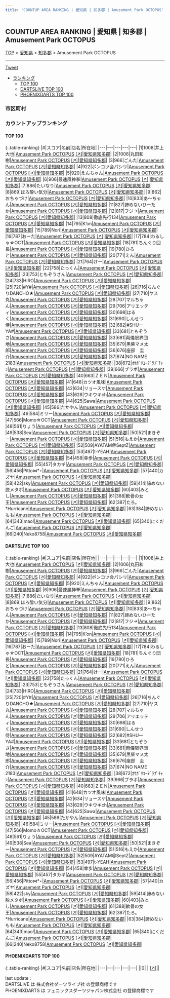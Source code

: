 ```yaml
---
title: 'COUNTUP AREA RANKING | 愛知県 | 知多郡 | Amusement Park OCTOPUS'
---
```

## COUNTUP AREA RANKING | 愛知県 | 知多郡 | Amusement Park OCTOPUS

[TOP](/darts/rank/) > [愛知県](/darts/rank/愛知県/) > [知多郡](/darts/rank/愛知県/知多郡/) > Amusement Park OCTOPUS

___

<a href="https://twitter.com/share?ref_src=twsrc%5Etfw" data-text="COUNTUP AREA RANKING | 愛知県知多郡Amusement Park OCTOPUS" class="twitter-share-button" data-hashtags="DARTSLIVE,PHOENIXDARTS,darts,ダーツ" data-show-count="false">Tweet</a>

* [ランキング](#カウントアップランキング)
    * [TOP 100](#top-100)
    * [DARTSLIVE TOP 100](#dartslive-top-100)
    * [PHOENIXDARTS TOP 100](#phoenixdarts-top-100)

### 市区町村

<ul>

</ul>

### カウントアップランキング

#### TOP 100



{:.table-ranking}
|#|スコア|名前|店名|所在地|
|---|---|---|---|---|
|1|1008|<span class="rank-name-dl">井上 大也</span>|<a href="/darts/rank/shops/0d5b36520a66d6d50d9b047a20a7ba1e.html">Amusement Park OCTOPUS</a> <a href="https://search.dartslive.com/jp/shop/0d5b36520a66d6d50d9b047a20a7ba1e">[↗]</a>|<a href="/darts/rank/愛知県/知多郡">愛知県知多郡</a>|
|2|1006|<span class="rank-name-dl">丸田和樹</span>|<a href="/darts/rank/shops/0d5b36520a66d6d50d9b047a20a7ba1e.html">Amusement Park OCTOPUS</a> <a href="https://search.dartslive.com/jp/shop/0d5b36520a66d6d50d9b047a20a7ba1e">[↗]</a>|<a href="/darts/rank/愛知県/知多郡">愛知県知多郡</a>|
|3|966|<span class="rank-name-dl">ごんた</span>|<a href="/darts/rank/shops/0d5b36520a66d6d50d9b047a20a7ba1e.html">Amusement Park OCTOPUS</a> <a href="https://search.dartslive.com/jp/shop/0d5b36520a66d6d50d9b047a20a7ba1e">[↗]</a>|<a href="/darts/rank/愛知県/知多郡">愛知県知多郡</a>|
|4|922|<span class="rank-name-dl">ポンコツ会パシリ</span>|<a href="/darts/rank/shops/0d5b36520a66d6d50d9b047a20a7ba1e.html">Amusement Park OCTOPUS</a> <a href="https://search.dartslive.com/jp/shop/0d5b36520a66d6d50d9b047a20a7ba1e">[↗]</a>|<a href="/darts/rank/愛知県/知多郡">愛知県知多郡</a>|
|5|920|<span class="rank-name-dl">えんちゃん</span>|<a href="/darts/rank/shops/0d5b36520a66d6d50d9b047a20a7ba1e.html">Amusement Park OCTOPUS</a> <a href="https://search.dartslive.com/jp/shop/0d5b36520a66d6d50d9b047a20a7ba1e">[↗]</a>|<a href="/darts/rank/愛知県/知多郡">愛知県知多郡</a>|
|6|906|<span class="rank-name-dl">最速風神拳</span>|<a href="/darts/rank/shops/0d5b36520a66d6d50d9b047a20a7ba1e.html">Amusement Park OCTOPUS</a> <a href="https://search.dartslive.com/jp/shop/0d5b36520a66d6d50d9b047a20a7ba1e">[↗]</a>|<a href="/darts/rank/愛知県/知多郡">愛知県知多郡</a>|
|7|886|<span class="rank-name-dl">たいなり</span>|<a href="/darts/rank/shops/0d5b36520a66d6d50d9b047a20a7ba1e.html">Amusement Park OCTOPUS</a> <a href="https://search.dartslive.com/jp/shop/0d5b36520a66d6d50d9b047a20a7ba1e">[↗]</a>|<a href="/darts/rank/愛知県/知多郡">愛知県知多郡</a>|
|8|869|<span class="rank-name-dl">ほろ酔い気分</span>|<a href="/darts/rank/shops/0d5b36520a66d6d50d9b047a20a7ba1e.html">Amusement Park OCTOPUS</a> <a href="https://search.dartslive.com/jp/shop/0d5b36520a66d6d50d9b047a20a7ba1e">[↗]</a>|<a href="/darts/rank/愛知県/知多郡">愛知県知多郡</a>|
|9|862|<span class="rank-name-dl">おちゃづけ</span>|<a href="/darts/rank/shops/0d5b36520a66d6d50d9b047a20a7ba1e.html">Amusement Park OCTOPUS</a> <a href="https://search.dartslive.com/jp/shop/0d5b36520a66d6d50d9b047a20a7ba1e">[↗]</a>|<a href="/darts/rank/愛知県/知多郡">愛知県知多郡</a>|
|10|833|<span class="rank-name-dl">あ～ちゃん</span>|<a href="/darts/rank/shops/0d5b36520a66d6d50d9b047a20a7ba1e.html">Amusement Park OCTOPUS</a> <a href="https://search.dartslive.com/jp/shop/0d5b36520a66d6d50d9b047a20a7ba1e">[↗]</a>|<a href="/darts/rank/愛知県/知多郡">愛知県知多郡</a>|
|11|827|<span class="rank-name-dl">諦めないひーたか</span>|<a href="/darts/rank/shops/0d5b36520a66d6d50d9b047a20a7ba1e.html">Amusement Park OCTOPUS</a> <a href="https://search.dartslive.com/jp/shop/0d5b36520a66d6d50d9b047a20a7ba1e">[↗]</a>|<a href="/darts/rank/愛知県/知多郡">愛知県知多郡</a>|
|12|817|<span class="rank-name-dl">フジ→</span>|<a href="/darts/rank/shops/0d5b36520a66d6d50d9b047a20a7ba1e.html">Amusement Park OCTOPUS</a> <a href="https://search.dartslive.com/jp/shop/0d5b36520a66d6d50d9b047a20a7ba1e">[↗]</a>|<a href="/darts/rank/愛知県/知多郡">愛知県知多郡</a>|
|13|808|<span class="rank-name-dl">徹底先行134</span>|<a href="/darts/rank/shops/0d5b36520a66d6d50d9b047a20a7ba1e.html">Amusement Park OCTOPUS</a> <a href="https://search.dartslive.com/jp/shop/0d5b36520a66d6d50d9b047a20a7ba1e">[↗]</a>|<a href="/darts/rank/愛知県/知多郡">愛知県知多郡</a>|
|14|795|<span class="rank-name-dl">K’on</span>|<a href="/darts/rank/shops/0d5b36520a66d6d50d9b047a20a7ba1e.html">Amusement Park OCTOPUS</a> <a href="https://search.dartslive.com/jp/shop/0d5b36520a66d6d50d9b047a20a7ba1e">[↗]</a>|<a href="/darts/rank/愛知県/知多郡">愛知県知多郡</a>|
|15|789|<span class="rank-name-dl">Nori</span>|<a href="/darts/rank/shops/0d5b36520a66d6d50d9b047a20a7ba1e.html">Amusement Park OCTOPUS</a> <a href="https://search.dartslive.com/jp/shop/0d5b36520a66d6d50d9b047a20a7ba1e">[↗]</a>|<a href="/darts/rank/愛知県/知多郡">愛知県知多郡</a>|
|16|787|<span class="rank-name-dl">おーた</span>|<a href="/darts/rank/shops/0d5b36520a66d6d50d9b047a20a7ba1e.html">Amusement Park OCTOPUS</a> <a href="https://search.dartslive.com/jp/shop/0d5b36520a66d6d50d9b047a20a7ba1e">[↗]</a>|<a href="/darts/rank/愛知県/知多郡">愛知県知多郡</a>|
|17|784|<span class="rank-name-dl">わるしゃ☆OCT</span>|<a href="/darts/rank/shops/0d5b36520a66d6d50d9b047a20a7ba1e.html">Amusement Park OCTOPUS</a> <a href="https://search.dartslive.com/jp/shop/0d5b36520a66d6d50d9b047a20a7ba1e">[↗]</a>|<a href="/darts/rank/愛知県/知多郡">愛知県知多郡</a>|
|18|781|<span class="rank-name-dl">ちんぐり団長</span>|<a href="/darts/rank/shops/0d5b36520a66d6d50d9b047a20a7ba1e.html">Amusement Park OCTOPUS</a> <a href="https://search.dartslive.com/jp/shop/0d5b36520a66d6d50d9b047a20a7ba1e">[↗]</a>|<a href="/darts/rank/愛知県/知多郡">愛知県知多郡</a>|
|19|780|<span class="rank-name-dl">ひろと</span>|<a href="/darts/rank/shops/0d5b36520a66d6d50d9b047a20a7ba1e.html">Amusement Park OCTOPUS</a> <a href="https://search.dartslive.com/jp/shop/0d5b36520a66d6d50d9b047a20a7ba1e">[↗]</a>|<a href="/darts/rank/愛知県/知多郡">愛知県知多郡</a>|
|20|771|<span class="rank-name-dl">えん</span>|<a href="/darts/rank/shops/0d5b36520a66d6d50d9b047a20a7ba1e.html">Amusement Park OCTOPUS</a> <a href="https://search.dartslive.com/jp/shop/0d5b36520a66d6d50d9b047a20a7ba1e">[↗]</a>|<a href="/darts/rank/愛知県/知多郡">愛知県知多郡</a>|
|21|764|<span class="rank-name-dl">けー</span>|<a href="/darts/rank/shops/0d5b36520a66d6d50d9b047a20a7ba1e.html">Amusement Park OCTOPUS</a> <a href="https://search.dartslive.com/jp/shop/0d5b36520a66d6d50d9b047a20a7ba1e">[↗]</a>|<a href="/darts/rank/愛知県/知多郡">愛知県知多郡</a>|
|22|758|<span class="rank-name-dl">たっくん</span>|<a href="/darts/rank/shops/0d5b36520a66d6d50d9b047a20a7ba1e.html">Amusement Park OCTOPUS</a> <a href="https://search.dartslive.com/jp/shop/0d5b36520a66d6d50d9b047a20a7ba1e">[↗]</a>|<a href="/darts/rank/愛知県/知多郡">愛知県知多郡</a>|
|23|753|<span class="rank-name-dl">ともぞうさん</span>|<a href="/darts/rank/shops/0d5b36520a66d6d50d9b047a20a7ba1e.html">Amusement Park OCTOPUS</a> <a href="https://search.dartslive.com/jp/shop/0d5b36520a66d6d50d9b047a20a7ba1e">[↗]</a>|<a href="/darts/rank/愛知県/知多郡">愛知県知多郡</a>|
|24|733|<span class="rank-name-dl">HIRO</span>|<a href="/darts/rank/shops/0d5b36520a66d6d50d9b047a20a7ba1e.html">Amusement Park OCTOPUS</a> <a href="https://search.dartslive.com/jp/shop/0d5b36520a66d6d50d9b047a20a7ba1e">[↗]</a>|<a href="/darts/rank/愛知県/知多郡">愛知県知多郡</a>|
|25|720|<span class="rank-name-dl">#Y#</span>|<a href="/darts/rank/shops/0d5b36520a66d6d50d9b047a20a7ba1e.html">Amusement Park OCTOPUS</a> <a href="https://search.dartslive.com/jp/shop/0d5b36520a66d6d50d9b047a20a7ba1e">[↗]</a>|<a href="/darts/rank/愛知県/知多郡">愛知県知多郡</a>|
|26|716|<span class="rank-name-dl">ちんぐりDANCHO★</span>|<a href="/darts/rank/shops/0d5b36520a66d6d50d9b047a20a7ba1e.html">Amusement Park OCTOPUS</a> <a href="https://search.dartslive.com/jp/shop/0d5b36520a66d6d50d9b047a20a7ba1e">[↗]</a>|<a href="/darts/rank/愛知県/知多郡">愛知県知多郡</a>|
|27|710|<span class="rank-name-dl">ヤス丸</span>|<a href="/darts/rank/shops/0d5b36520a66d6d50d9b047a20a7ba1e.html">Amusement Park OCTOPUS</a> <a href="https://search.dartslive.com/jp/shop/0d5b36520a66d6d50d9b047a20a7ba1e">[↗]</a>|<a href="/darts/rank/愛知県/知多郡">愛知県知多郡</a>|
|28|707|<span class="rank-name-dl">マルちゃん</span>|<a href="/darts/rank/shops/0d5b36520a66d6d50d9b047a20a7ba1e.html">Amusement Park OCTOPUS</a> <a href="https://search.dartslive.com/jp/shop/0d5b36520a66d6d50d9b047a20a7ba1e">[↗]</a>|<a href="/darts/rank/愛知県/知多郡">愛知県知多郡</a>|
|29|706|<span class="rank-name-dl">アリエッティ</span>|<a href="/darts/rank/shops/0d5b36520a66d6d50d9b047a20a7ba1e.html">Amusement Park OCTOPUS</a> <a href="https://search.dartslive.com/jp/shop/0d5b36520a66d6d50d9b047a20a7ba1e">[↗]</a>|<a href="/darts/rank/愛知県/知多郡">愛知県知多郡</a>|
|30|698|<span class="rank-name-dl">はるく</span>|<a href="/darts/rank/shops/0d5b36520a66d6d50d9b047a20a7ba1e.html">Amusement Park OCTOPUS</a> <a href="https://search.dartslive.com/jp/shop/0d5b36520a66d6d50d9b047a20a7ba1e">[↗]</a>|<a href="/darts/rank/愛知県/知多郡">愛知県知多郡</a>|
|31|690|<span class="rank-name-dl">しんせつ侍</span>|<a href="/darts/rank/shops/0d5b36520a66d6d50d9b047a20a7ba1e.html">Amusement Park OCTOPUS</a> <a href="https://search.dartslive.com/jp/shop/0d5b36520a66d6d50d9b047a20a7ba1e">[↗]</a>|<a href="/darts/rank/愛知県/知多郡">愛知県知多郡</a>|
|32|682|<span class="rank-name-dl">#SHUーYA#</span>|<a href="/darts/rank/shops/0d5b36520a66d6d50d9b047a20a7ba1e.html">Amusement Park OCTOPUS</a> <a href="https://search.dartslive.com/jp/shop/0d5b36520a66d6d50d9b047a20a7ba1e">[↗]</a>|<a href="/darts/rank/愛知県/知多郡">愛知県知多郡</a>|
|33|681|<span class="rank-name-dl">ともぞうさ</span>|<a href="/darts/rank/shops/0d5b36520a66d6d50d9b047a20a7ba1e.html">Amusement Park OCTOPUS</a> <a href="https://search.dartslive.com/jp/shop/0d5b36520a66d6d50d9b047a20a7ba1e">[↗]</a>|<a href="/darts/rank/愛知県/知多郡">愛知県知多郡</a>|
|33|681|<span class="rank-name-dl">両儀限界団地</span>|<a href="/darts/rank/shops/0d5b36520a66d6d50d9b047a20a7ba1e.html">Amusement Park OCTOPUS</a> <a href="https://search.dartslive.com/jp/shop/0d5b36520a66d6d50d9b047a20a7ba1e">[↗]</a>|<a href="/darts/rank/愛知県/知多郡">愛知県知多郡</a>|
|35|679|<span class="rank-name-dl">黒柴マメ太郎</span>|<a href="/darts/rank/shops/0d5b36520a66d6d50d9b047a20a7ba1e.html">Amusement Park OCTOPUS</a> <a href="https://search.dartslive.com/jp/shop/0d5b36520a66d6d50d9b047a20a7ba1e">[↗]</a>|<a href="/darts/rank/愛知県/知多郡">愛知県知多郡</a>|
|36|676|<span class="rank-name-dl">座部　圭介</span>|<a href="/darts/rank/shops/0d5b36520a66d6d50d9b047a20a7ba1e.html">Amusement Park OCTOPUS</a> <a href="https://search.dartslive.com/jp/shop/0d5b36520a66d6d50d9b047a20a7ba1e">[↗]</a>|<a href="/darts/rank/愛知県/知多郡">愛知県知多郡</a>|
|37|674|<span class="rank-name-dl">NO NAME 2183</span>|<a href="/darts/rank/shops/0d5b36520a66d6d50d9b047a20a7ba1e.html">Amusement Park OCTOPUS</a> <a href="https://search.dartslive.com/jp/shop/0d5b36520a66d6d50d9b047a20a7ba1e">[↗]</a>|<a href="/darts/rank/愛知県/知多郡">愛知県知多郡</a>|
|38|672|<span class="rank-name-dl">ｵｻｶﾞﾘｺｰﾃﾞﾗﾌﾟﾁｬﾝ</span>|<a href="/darts/rank/shops/0d5b36520a66d6d50d9b047a20a7ba1e.html">Amusement Park OCTOPUS</a> <a href="https://search.dartslive.com/jp/shop/0d5b36520a66d6d50d9b047a20a7ba1e">[↗]</a>|<a href="/darts/rank/愛知県/知多郡">愛知県知多郡</a>|
|39|666|<span class="rank-name-dl">ブラボ</span>|<a href="/darts/rank/shops/0d5b36520a66d6d50d9b047a20a7ba1e.html">Amusement Park OCTOPUS</a> <a href="https://search.dartslive.com/jp/shop/0d5b36520a66d6d50d9b047a20a7ba1e">[↗]</a>|<a href="/darts/rank/愛知県/知多郡">愛知県知多郡</a>|
|40|663|<span class="rank-name-dl">ＺＥＮ</span>|<a href="/darts/rank/shops/0d5b36520a66d6d50d9b047a20a7ba1e.html">Amusement Park OCTOPUS</a> <a href="https://search.dartslive.com/jp/shop/0d5b36520a66d6d50d9b047a20a7ba1e">[↗]</a>|<a href="/darts/rank/愛知県/知多郡">愛知県知多郡</a>|
|41|648|<span class="rank-name-dl">カツオ風味</span>|<a href="/darts/rank/shops/0d5b36520a66d6d50d9b047a20a7ba1e.html">Amusement Park OCTOPUS</a> <a href="https://search.dartslive.com/jp/shop/0d5b36520a66d6d50d9b047a20a7ba1e">[↗]</a>|<a href="/darts/rank/愛知県/知多郡">愛知県知多郡</a>|
|42|634|<span class="rank-name-dl">リョースケ</span>|<a href="/darts/rank/shops/0d5b36520a66d6d50d9b047a20a7ba1e.html">Amusement Park OCTOPUS</a> <a href="https://search.dartslive.com/jp/shop/0d5b36520a66d6d50d9b047a20a7ba1e">[↗]</a>|<a href="/darts/rank/愛知県/知多郡">愛知県知多郡</a>|
|43|628|<span class="rank-name-dl">ウキウキch</span>|<a href="/darts/rank/shops/0d5b36520a66d6d50d9b047a20a7ba1e.html">Amusement Park OCTOPUS</a> <a href="https://search.dartslive.com/jp/shop/0d5b36520a66d6d50d9b047a20a7ba1e">[↗]</a>|<a href="/darts/rank/愛知県/知多郡">愛知県知多郡</a>|
|44|625|<span class="rank-name-dl">Sawa</span>|<a href="/darts/rank/shops/0d5b36520a66d6d50d9b047a20a7ba1e.html">Amusement Park OCTOPUS</a> <a href="https://search.dartslive.com/jp/shop/0d5b36520a66d6d50d9b047a20a7ba1e">[↗]</a>|<a href="/darts/rank/愛知県/知多郡">愛知県知多郡</a>|
|45|586|<span class="rank-name-dl">たかやん</span>|<a href="/darts/rank/shops/0d5b36520a66d6d50d9b047a20a7ba1e.html">Amusement Park OCTOPUS</a> <a href="https://search.dartslive.com/jp/shop/0d5b36520a66d6d50d9b047a20a7ba1e">[↗]</a>|<a href="/darts/rank/愛知県/知多郡">愛知県知多郡</a>|
|46|584|<span class="rank-name-dl">ミリー</span>|<a href="/darts/rank/shops/0d5b36520a66d6d50d9b047a20a7ba1e.html">Amusement Park OCTOPUS</a> <a href="https://search.dartslive.com/jp/shop/0d5b36520a66d6d50d9b047a20a7ba1e">[↗]</a>|<a href="/darts/rank/愛知県/知多郡">愛知県知多郡</a>|
|47|566|<span class="rank-name-dl">Momo☆OCT</span>|<a href="/darts/rank/shops/0d5b36520a66d6d50d9b047a20a7ba1e.html">Amusement Park OCTOPUS</a> <a href="https://search.dartslive.com/jp/shop/0d5b36520a66d6d50d9b047a20a7ba1e">[↗]</a>|<a href="/darts/rank/愛知県/知多郡">愛知県知多郡</a>|
|48|561|<span class="rank-name-dl">りょう</span>|<a href="/darts/rank/shops/0d5b36520a66d6d50d9b047a20a7ba1e.html">Amusement Park OCTOPUS</a> <a href="https://search.dartslive.com/jp/shop/0d5b36520a66d6d50d9b047a20a7ba1e">[↗]</a>|<a href="/darts/rank/愛知県/知多郡">愛知県知多郡</a>|
|49|538|<span class="rank-name-dl">Sea</span>|<a href="/darts/rank/shops/0d5b36520a66d6d50d9b047a20a7ba1e.html">Amusement Park OCTOPUS</a> <a href="https://search.dartslive.com/jp/shop/0d5b36520a66d6d50d9b047a20a7ba1e">[↗]</a>|<a href="/darts/rank/愛知県/知多郡">愛知県知多郡</a>|
|50|521|<span class="rank-name-dl">まきぞー</span>|<a href="/darts/rank/shops/0d5b36520a66d6d50d9b047a20a7ba1e.html">Amusement Park OCTOPUS</a> <a href="https://search.dartslive.com/jp/shop/0d5b36520a66d6d50d9b047a20a7ba1e">[↗]</a>|<a href="/darts/rank/愛知県/知多郡">愛知県知多郡</a>|
|51|516|<span class="rank-name-dl">もえか</span>|<a href="/darts/rank/shops/0d5b36520a66d6d50d9b047a20a7ba1e.html">Amusement Park OCTOPUS</a> <a href="https://search.dartslive.com/jp/shop/0d5b36520a66d6d50d9b047a20a7ba1e">[↗]</a>|<a href="/darts/rank/愛知県/知多郡">愛知県知多郡</a>|
|52|509|<span class="rank-name-dl">AYATAM@SeptZ</span>|<a href="/darts/rank/shops/0d5b36520a66d6d50d9b047a20a7ba1e.html">Amusement Park OCTOPUS</a> <a href="https://search.dartslive.com/jp/shop/0d5b36520a66d6d50d9b047a20a7ba1e">[↗]</a>|<a href="/darts/rank/愛知県/知多郡">愛知県知多郡</a>|
|53|497|<span class="rank-name-dl">t-YEAH</span>|<a href="/darts/rank/shops/0d5b36520a66d6d50d9b047a20a7ba1e.html">Amusement Park OCTOPUS</a> <a href="https://search.dartslive.com/jp/shop/0d5b36520a66d6d50d9b047a20a7ba1e">[↗]</a>|<a href="/darts/rank/愛知県/知多郡">愛知県知多郡</a>|
|54|458|<span class="rank-name-dl">幸歩</span>|<a href="/darts/rank/shops/0d5b36520a66d6d50d9b047a20a7ba1e.html">Amusement Park OCTOPUS</a> <a href="https://search.dartslive.com/jp/shop/0d5b36520a66d6d50d9b047a20a7ba1e">[↗]</a>|<a href="/darts/rank/愛知県/知多郡">愛知県知多郡</a>|
|55|457|<span class="rank-name-dl">タカギ</span>|<a href="/darts/rank/shops/0d5b36520a66d6d50d9b047a20a7ba1e.html">Amusement Park OCTOPUS</a> <a href="https://search.dartslive.com/jp/shop/0d5b36520a66d6d50d9b047a20a7ba1e">[↗]</a>|<a href="/darts/rank/愛知県/知多郡">愛知県知多郡</a>|
|56|456|<span class="rank-name-dl">Pitto⋈*⋆</span>|<a href="/darts/rank/shops/0d5b36520a66d6d50d9b047a20a7ba1e.html">Amusement Park OCTOPUS</a> <a href="https://search.dartslive.com/jp/shop/0d5b36520a66d6d50d9b047a20a7ba1e">[↗]</a>|<a href="/darts/rank/愛知県/知多郡">愛知県知多郡</a>|
|57|440|<span class="rank-name-dl">カズヤ</span>|<a href="/darts/rank/shops/0d5b36520a66d6d50d9b047a20a7ba1e.html">Amusement Park OCTOPUS</a> <a href="https://search.dartslive.com/jp/shop/0d5b36520a66d6d50d9b047a20a7ba1e">[↗]</a>|<a href="/darts/rank/愛知県/知多郡">愛知県知多郡</a>|
|58|422|<span class="rank-name-dl">sky</span>|<a href="/darts/rank/shops/0d5b36520a66d6d50d9b047a20a7ba1e.html">Amusement Park OCTOPUS</a> <a href="https://search.dartslive.com/jp/shop/0d5b36520a66d6d50d9b047a20a7ba1e">[↗]</a>|<a href="/darts/rank/愛知県/知多郡">愛知県知多郡</a>|
|59|414|<span class="rank-name-dl">諦めない脱メタボ</span>|<a href="/darts/rank/shops/0d5b36520a66d6d50d9b047a20a7ba1e.html">Amusement Park OCTOPUS</a> <a href="https://search.dartslive.com/jp/shop/0d5b36520a66d6d50d9b047a20a7ba1e">[↗]</a>|<a href="/darts/rank/愛知県/知多郡">愛知県知多郡</a>|
|60|403|<span class="rank-name-dl">みとし</span>|<a href="/darts/rank/shops/0d5b36520a66d6d50d9b047a20a7ba1e.html">Amusement Park OCTOPUS</a> <a href="https://search.dartslive.com/jp/shop/0d5b36520a66d6d50d9b047a20a7ba1e">[↗]</a>|<a href="/darts/rank/愛知県/知多郡">愛知県知多郡</a>|
|61|388|<span class="rank-name-dl">軟骨の女王</span>|<a href="/darts/rank/shops/0d5b36520a66d6d50d9b047a20a7ba1e.html">Amusement Park OCTOPUS</a> <a href="https://search.dartslive.com/jp/shop/0d5b36520a66d6d50d9b047a20a7ba1e">[↗]</a>|<a href="/darts/rank/愛知県/知多郡">愛知県知多郡</a>|
|62|387|<span class="rank-name-dl">たろ｡*Hurricane</span>|<a href="/darts/rank/shops/0d5b36520a66d6d50d9b047a20a7ba1e.html">Amusement Park OCTOPUS</a> <a href="https://search.dartslive.com/jp/shop/0d5b36520a66d6d50d9b047a20a7ba1e">[↗]</a>|<a href="/darts/rank/愛知県/知多郡">愛知県知多郡</a>|
|63|384|<span class="rank-name-dl">諦めないもも</span>|<a href="/darts/rank/shops/0d5b36520a66d6d50d9b047a20a7ba1e.html">Amusement Park OCTOPUS</a> <a href="https://search.dartslive.com/jp/shop/0d5b36520a66d6d50d9b047a20a7ba1e">[↗]</a>|<a href="/darts/rank/愛知県/知多郡">愛知県知多郡</a>|
|64|343|<span class="rank-name-dl">mao!</span>|<a href="/darts/rank/shops/0d5b36520a66d6d50d9b047a20a7ba1e.html">Amusement Park OCTOPUS</a> <a href="https://search.dartslive.com/jp/shop/0d5b36520a66d6d50d9b047a20a7ba1e">[↗]</a>|<a href="/darts/rank/愛知県/知多郡">愛知県知多郡</a>|
|65|340|<span class="rank-name-dl">にくだんご</span>|<a href="/darts/rank/shops/0d5b36520a66d6d50d9b047a20a7ba1e.html">Amusement Park OCTOPUS</a> <a href="https://search.dartslive.com/jp/shop/0d5b36520a66d6d50d9b047a20a7ba1e">[↗]</a>|<a href="/darts/rank/愛知県/知多郡">愛知県知多郡</a>|
|66|240|<span class="rank-name-dl">Neko8758</span>|<a href="/darts/rank/shops/0d5b36520a66d6d50d9b047a20a7ba1e.html">Amusement Park OCTOPUS</a> <a href="https://search.dartslive.com/jp/shop/0d5b36520a66d6d50d9b047a20a7ba1e">[↗]</a>|<a href="/darts/rank/愛知県/知多郡">愛知県知多郡</a>|


#### DARTSLIVE TOP 100



{:.table-ranking}
|#|スコア|名前|店名|所在地|
|---|---|---|---|---|
|1|1008|<span class="rank-name-dl">井上 大也</span>|<a href="/darts/rank/shops/0d5b36520a66d6d50d9b047a20a7ba1e.html">Amusement Park OCTOPUS</a> <a href="https://search.dartslive.com/jp/shop/0d5b36520a66d6d50d9b047a20a7ba1e">[↗]</a>|<a href="/darts/rank/愛知県/知多郡">愛知県知多郡</a>|
|2|1006|<span class="rank-name-dl">丸田和樹</span>|<a href="/darts/rank/shops/0d5b36520a66d6d50d9b047a20a7ba1e.html">Amusement Park OCTOPUS</a> <a href="https://search.dartslive.com/jp/shop/0d5b36520a66d6d50d9b047a20a7ba1e">[↗]</a>|<a href="/darts/rank/愛知県/知多郡">愛知県知多郡</a>|
|3|966|<span class="rank-name-dl">ごんた</span>|<a href="/darts/rank/shops/0d5b36520a66d6d50d9b047a20a7ba1e.html">Amusement Park OCTOPUS</a> <a href="https://search.dartslive.com/jp/shop/0d5b36520a66d6d50d9b047a20a7ba1e">[↗]</a>|<a href="/darts/rank/愛知県/知多郡">愛知県知多郡</a>|
|4|922|<span class="rank-name-dl">ポンコツ会パシリ</span>|<a href="/darts/rank/shops/0d5b36520a66d6d50d9b047a20a7ba1e.html">Amusement Park OCTOPUS</a> <a href="https://search.dartslive.com/jp/shop/0d5b36520a66d6d50d9b047a20a7ba1e">[↗]</a>|<a href="/darts/rank/愛知県/知多郡">愛知県知多郡</a>|
|5|920|<span class="rank-name-dl">えんちゃん</span>|<a href="/darts/rank/shops/0d5b36520a66d6d50d9b047a20a7ba1e.html">Amusement Park OCTOPUS</a> <a href="https://search.dartslive.com/jp/shop/0d5b36520a66d6d50d9b047a20a7ba1e">[↗]</a>|<a href="/darts/rank/愛知県/知多郡">愛知県知多郡</a>|
|6|906|<span class="rank-name-dl">最速風神拳</span>|<a href="/darts/rank/shops/0d5b36520a66d6d50d9b047a20a7ba1e.html">Amusement Park OCTOPUS</a> <a href="https://search.dartslive.com/jp/shop/0d5b36520a66d6d50d9b047a20a7ba1e">[↗]</a>|<a href="/darts/rank/愛知県/知多郡">愛知県知多郡</a>|
|7|886|<span class="rank-name-dl">たいなり</span>|<a href="/darts/rank/shops/0d5b36520a66d6d50d9b047a20a7ba1e.html">Amusement Park OCTOPUS</a> <a href="https://search.dartslive.com/jp/shop/0d5b36520a66d6d50d9b047a20a7ba1e">[↗]</a>|<a href="/darts/rank/愛知県/知多郡">愛知県知多郡</a>|
|8|869|<span class="rank-name-dl">ほろ酔い気分</span>|<a href="/darts/rank/shops/0d5b36520a66d6d50d9b047a20a7ba1e.html">Amusement Park OCTOPUS</a> <a href="https://search.dartslive.com/jp/shop/0d5b36520a66d6d50d9b047a20a7ba1e">[↗]</a>|<a href="/darts/rank/愛知県/知多郡">愛知県知多郡</a>|
|9|862|<span class="rank-name-dl">おちゃづけ</span>|<a href="/darts/rank/shops/0d5b36520a66d6d50d9b047a20a7ba1e.html">Amusement Park OCTOPUS</a> <a href="https://search.dartslive.com/jp/shop/0d5b36520a66d6d50d9b047a20a7ba1e">[↗]</a>|<a href="/darts/rank/愛知県/知多郡">愛知県知多郡</a>|
|10|833|<span class="rank-name-dl">あ～ちゃん</span>|<a href="/darts/rank/shops/0d5b36520a66d6d50d9b047a20a7ba1e.html">Amusement Park OCTOPUS</a> <a href="https://search.dartslive.com/jp/shop/0d5b36520a66d6d50d9b047a20a7ba1e">[↗]</a>|<a href="/darts/rank/愛知県/知多郡">愛知県知多郡</a>|
|11|827|<span class="rank-name-dl">諦めないひーたか</span>|<a href="/darts/rank/shops/0d5b36520a66d6d50d9b047a20a7ba1e.html">Amusement Park OCTOPUS</a> <a href="https://search.dartslive.com/jp/shop/0d5b36520a66d6d50d9b047a20a7ba1e">[↗]</a>|<a href="/darts/rank/愛知県/知多郡">愛知県知多郡</a>|
|12|817|<span class="rank-name-dl">フジ→</span>|<a href="/darts/rank/shops/0d5b36520a66d6d50d9b047a20a7ba1e.html">Amusement Park OCTOPUS</a> <a href="https://search.dartslive.com/jp/shop/0d5b36520a66d6d50d9b047a20a7ba1e">[↗]</a>|<a href="/darts/rank/愛知県/知多郡">愛知県知多郡</a>|
|13|808|<span class="rank-name-dl">徹底先行134</span>|<a href="/darts/rank/shops/0d5b36520a66d6d50d9b047a20a7ba1e.html">Amusement Park OCTOPUS</a> <a href="https://search.dartslive.com/jp/shop/0d5b36520a66d6d50d9b047a20a7ba1e">[↗]</a>|<a href="/darts/rank/愛知県/知多郡">愛知県知多郡</a>|
|14|795|<span class="rank-name-dl">K’on</span>|<a href="/darts/rank/shops/0d5b36520a66d6d50d9b047a20a7ba1e.html">Amusement Park OCTOPUS</a> <a href="https://search.dartslive.com/jp/shop/0d5b36520a66d6d50d9b047a20a7ba1e">[↗]</a>|<a href="/darts/rank/愛知県/知多郡">愛知県知多郡</a>|
|15|789|<span class="rank-name-dl">Nori</span>|<a href="/darts/rank/shops/0d5b36520a66d6d50d9b047a20a7ba1e.html">Amusement Park OCTOPUS</a> <a href="https://search.dartslive.com/jp/shop/0d5b36520a66d6d50d9b047a20a7ba1e">[↗]</a>|<a href="/darts/rank/愛知県/知多郡">愛知県知多郡</a>|
|16|787|<span class="rank-name-dl">おーた</span>|<a href="/darts/rank/shops/0d5b36520a66d6d50d9b047a20a7ba1e.html">Amusement Park OCTOPUS</a> <a href="https://search.dartslive.com/jp/shop/0d5b36520a66d6d50d9b047a20a7ba1e">[↗]</a>|<a href="/darts/rank/愛知県/知多郡">愛知県知多郡</a>|
|17|784|<span class="rank-name-dl">わるしゃ☆OCT</span>|<a href="/darts/rank/shops/0d5b36520a66d6d50d9b047a20a7ba1e.html">Amusement Park OCTOPUS</a> <a href="https://search.dartslive.com/jp/shop/0d5b36520a66d6d50d9b047a20a7ba1e">[↗]</a>|<a href="/darts/rank/愛知県/知多郡">愛知県知多郡</a>|
|18|781|<span class="rank-name-dl">ちんぐり団長</span>|<a href="/darts/rank/shops/0d5b36520a66d6d50d9b047a20a7ba1e.html">Amusement Park OCTOPUS</a> <a href="https://search.dartslive.com/jp/shop/0d5b36520a66d6d50d9b047a20a7ba1e">[↗]</a>|<a href="/darts/rank/愛知県/知多郡">愛知県知多郡</a>|
|19|780|<span class="rank-name-dl">ひろと</span>|<a href="/darts/rank/shops/0d5b36520a66d6d50d9b047a20a7ba1e.html">Amusement Park OCTOPUS</a> <a href="https://search.dartslive.com/jp/shop/0d5b36520a66d6d50d9b047a20a7ba1e">[↗]</a>|<a href="/darts/rank/愛知県/知多郡">愛知県知多郡</a>|
|20|771|<span class="rank-name-dl">えん</span>|<a href="/darts/rank/shops/0d5b36520a66d6d50d9b047a20a7ba1e.html">Amusement Park OCTOPUS</a> <a href="https://search.dartslive.com/jp/shop/0d5b36520a66d6d50d9b047a20a7ba1e">[↗]</a>|<a href="/darts/rank/愛知県/知多郡">愛知県知多郡</a>|
|21|764|<span class="rank-name-dl">けー</span>|<a href="/darts/rank/shops/0d5b36520a66d6d50d9b047a20a7ba1e.html">Amusement Park OCTOPUS</a> <a href="https://search.dartslive.com/jp/shop/0d5b36520a66d6d50d9b047a20a7ba1e">[↗]</a>|<a href="/darts/rank/愛知県/知多郡">愛知県知多郡</a>|
|22|758|<span class="rank-name-dl">たっくん</span>|<a href="/darts/rank/shops/0d5b36520a66d6d50d9b047a20a7ba1e.html">Amusement Park OCTOPUS</a> <a href="https://search.dartslive.com/jp/shop/0d5b36520a66d6d50d9b047a20a7ba1e">[↗]</a>|<a href="/darts/rank/愛知県/知多郡">愛知県知多郡</a>|
|23|753|<span class="rank-name-dl">ともぞうさん</span>|<a href="/darts/rank/shops/0d5b36520a66d6d50d9b047a20a7ba1e.html">Amusement Park OCTOPUS</a> <a href="https://search.dartslive.com/jp/shop/0d5b36520a66d6d50d9b047a20a7ba1e">[↗]</a>|<a href="/darts/rank/愛知県/知多郡">愛知県知多郡</a>|
|24|733|<span class="rank-name-dl">HIRO</span>|<a href="/darts/rank/shops/0d5b36520a66d6d50d9b047a20a7ba1e.html">Amusement Park OCTOPUS</a> <a href="https://search.dartslive.com/jp/shop/0d5b36520a66d6d50d9b047a20a7ba1e">[↗]</a>|<a href="/darts/rank/愛知県/知多郡">愛知県知多郡</a>|
|25|720|<span class="rank-name-dl">#Y#</span>|<a href="/darts/rank/shops/0d5b36520a66d6d50d9b047a20a7ba1e.html">Amusement Park OCTOPUS</a> <a href="https://search.dartslive.com/jp/shop/0d5b36520a66d6d50d9b047a20a7ba1e">[↗]</a>|<a href="/darts/rank/愛知県/知多郡">愛知県知多郡</a>|
|26|716|<span class="rank-name-dl">ちんぐりDANCHO★</span>|<a href="/darts/rank/shops/0d5b36520a66d6d50d9b047a20a7ba1e.html">Amusement Park OCTOPUS</a> <a href="https://search.dartslive.com/jp/shop/0d5b36520a66d6d50d9b047a20a7ba1e">[↗]</a>|<a href="/darts/rank/愛知県/知多郡">愛知県知多郡</a>|
|27|710|<span class="rank-name-dl">ヤス丸</span>|<a href="/darts/rank/shops/0d5b36520a66d6d50d9b047a20a7ba1e.html">Amusement Park OCTOPUS</a> <a href="https://search.dartslive.com/jp/shop/0d5b36520a66d6d50d9b047a20a7ba1e">[↗]</a>|<a href="/darts/rank/愛知県/知多郡">愛知県知多郡</a>|
|28|707|<span class="rank-name-dl">マルちゃん</span>|<a href="/darts/rank/shops/0d5b36520a66d6d50d9b047a20a7ba1e.html">Amusement Park OCTOPUS</a> <a href="https://search.dartslive.com/jp/shop/0d5b36520a66d6d50d9b047a20a7ba1e">[↗]</a>|<a href="/darts/rank/愛知県/知多郡">愛知県知多郡</a>|
|29|706|<span class="rank-name-dl">アリエッティ</span>|<a href="/darts/rank/shops/0d5b36520a66d6d50d9b047a20a7ba1e.html">Amusement Park OCTOPUS</a> <a href="https://search.dartslive.com/jp/shop/0d5b36520a66d6d50d9b047a20a7ba1e">[↗]</a>|<a href="/darts/rank/愛知県/知多郡">愛知県知多郡</a>|
|30|698|<span class="rank-name-dl">はるく</span>|<a href="/darts/rank/shops/0d5b36520a66d6d50d9b047a20a7ba1e.html">Amusement Park OCTOPUS</a> <a href="https://search.dartslive.com/jp/shop/0d5b36520a66d6d50d9b047a20a7ba1e">[↗]</a>|<a href="/darts/rank/愛知県/知多郡">愛知県知多郡</a>|
|31|690|<span class="rank-name-dl">しんせつ侍</span>|<a href="/darts/rank/shops/0d5b36520a66d6d50d9b047a20a7ba1e.html">Amusement Park OCTOPUS</a> <a href="https://search.dartslive.com/jp/shop/0d5b36520a66d6d50d9b047a20a7ba1e">[↗]</a>|<a href="/darts/rank/愛知県/知多郡">愛知県知多郡</a>|
|32|682|<span class="rank-name-dl">#SHUーYA#</span>|<a href="/darts/rank/shops/0d5b36520a66d6d50d9b047a20a7ba1e.html">Amusement Park OCTOPUS</a> <a href="https://search.dartslive.com/jp/shop/0d5b36520a66d6d50d9b047a20a7ba1e">[↗]</a>|<a href="/darts/rank/愛知県/知多郡">愛知県知多郡</a>|
|33|681|<span class="rank-name-dl">ともぞうさ</span>|<a href="/darts/rank/shops/0d5b36520a66d6d50d9b047a20a7ba1e.html">Amusement Park OCTOPUS</a> <a href="https://search.dartslive.com/jp/shop/0d5b36520a66d6d50d9b047a20a7ba1e">[↗]</a>|<a href="/darts/rank/愛知県/知多郡">愛知県知多郡</a>|
|33|681|<span class="rank-name-dl">両儀限界団地</span>|<a href="/darts/rank/shops/0d5b36520a66d6d50d9b047a20a7ba1e.html">Amusement Park OCTOPUS</a> <a href="https://search.dartslive.com/jp/shop/0d5b36520a66d6d50d9b047a20a7ba1e">[↗]</a>|<a href="/darts/rank/愛知県/知多郡">愛知県知多郡</a>|
|35|679|<span class="rank-name-dl">黒柴マメ太郎</span>|<a href="/darts/rank/shops/0d5b36520a66d6d50d9b047a20a7ba1e.html">Amusement Park OCTOPUS</a> <a href="https://search.dartslive.com/jp/shop/0d5b36520a66d6d50d9b047a20a7ba1e">[↗]</a>|<a href="/darts/rank/愛知県/知多郡">愛知県知多郡</a>|
|36|676|<span class="rank-name-dl">座部　圭介</span>|<a href="/darts/rank/shops/0d5b36520a66d6d50d9b047a20a7ba1e.html">Amusement Park OCTOPUS</a> <a href="https://search.dartslive.com/jp/shop/0d5b36520a66d6d50d9b047a20a7ba1e">[↗]</a>|<a href="/darts/rank/愛知県/知多郡">愛知県知多郡</a>|
|37|674|<span class="rank-name-dl">NO NAME 2183</span>|<a href="/darts/rank/shops/0d5b36520a66d6d50d9b047a20a7ba1e.html">Amusement Park OCTOPUS</a> <a href="https://search.dartslive.com/jp/shop/0d5b36520a66d6d50d9b047a20a7ba1e">[↗]</a>|<a href="/darts/rank/愛知県/知多郡">愛知県知多郡</a>|
|38|672|<span class="rank-name-dl">ｵｻｶﾞﾘｺｰﾃﾞﾗﾌﾟﾁｬﾝ</span>|<a href="/darts/rank/shops/0d5b36520a66d6d50d9b047a20a7ba1e.html">Amusement Park OCTOPUS</a> <a href="https://search.dartslive.com/jp/shop/0d5b36520a66d6d50d9b047a20a7ba1e">[↗]</a>|<a href="/darts/rank/愛知県/知多郡">愛知県知多郡</a>|
|39|666|<span class="rank-name-dl">ブラボ</span>|<a href="/darts/rank/shops/0d5b36520a66d6d50d9b047a20a7ba1e.html">Amusement Park OCTOPUS</a> <a href="https://search.dartslive.com/jp/shop/0d5b36520a66d6d50d9b047a20a7ba1e">[↗]</a>|<a href="/darts/rank/愛知県/知多郡">愛知県知多郡</a>|
|40|663|<span class="rank-name-dl">ＺＥＮ</span>|<a href="/darts/rank/shops/0d5b36520a66d6d50d9b047a20a7ba1e.html">Amusement Park OCTOPUS</a> <a href="https://search.dartslive.com/jp/shop/0d5b36520a66d6d50d9b047a20a7ba1e">[↗]</a>|<a href="/darts/rank/愛知県/知多郡">愛知県知多郡</a>|
|41|648|<span class="rank-name-dl">カツオ風味</span>|<a href="/darts/rank/shops/0d5b36520a66d6d50d9b047a20a7ba1e.html">Amusement Park OCTOPUS</a> <a href="https://search.dartslive.com/jp/shop/0d5b36520a66d6d50d9b047a20a7ba1e">[↗]</a>|<a href="/darts/rank/愛知県/知多郡">愛知県知多郡</a>|
|42|634|<span class="rank-name-dl">リョースケ</span>|<a href="/darts/rank/shops/0d5b36520a66d6d50d9b047a20a7ba1e.html">Amusement Park OCTOPUS</a> <a href="https://search.dartslive.com/jp/shop/0d5b36520a66d6d50d9b047a20a7ba1e">[↗]</a>|<a href="/darts/rank/愛知県/知多郡">愛知県知多郡</a>|
|43|628|<span class="rank-name-dl">ウキウキch</span>|<a href="/darts/rank/shops/0d5b36520a66d6d50d9b047a20a7ba1e.html">Amusement Park OCTOPUS</a> <a href="https://search.dartslive.com/jp/shop/0d5b36520a66d6d50d9b047a20a7ba1e">[↗]</a>|<a href="/darts/rank/愛知県/知多郡">愛知県知多郡</a>|
|44|625|<span class="rank-name-dl">Sawa</span>|<a href="/darts/rank/shops/0d5b36520a66d6d50d9b047a20a7ba1e.html">Amusement Park OCTOPUS</a> <a href="https://search.dartslive.com/jp/shop/0d5b36520a66d6d50d9b047a20a7ba1e">[↗]</a>|<a href="/darts/rank/愛知県/知多郡">愛知県知多郡</a>|
|45|586|<span class="rank-name-dl">たかやん</span>|<a href="/darts/rank/shops/0d5b36520a66d6d50d9b047a20a7ba1e.html">Amusement Park OCTOPUS</a> <a href="https://search.dartslive.com/jp/shop/0d5b36520a66d6d50d9b047a20a7ba1e">[↗]</a>|<a href="/darts/rank/愛知県/知多郡">愛知県知多郡</a>|
|46|584|<span class="rank-name-dl">ミリー</span>|<a href="/darts/rank/shops/0d5b36520a66d6d50d9b047a20a7ba1e.html">Amusement Park OCTOPUS</a> <a href="https://search.dartslive.com/jp/shop/0d5b36520a66d6d50d9b047a20a7ba1e">[↗]</a>|<a href="/darts/rank/愛知県/知多郡">愛知県知多郡</a>|
|47|566|<span class="rank-name-dl">Momo☆OCT</span>|<a href="/darts/rank/shops/0d5b36520a66d6d50d9b047a20a7ba1e.html">Amusement Park OCTOPUS</a> <a href="https://search.dartslive.com/jp/shop/0d5b36520a66d6d50d9b047a20a7ba1e">[↗]</a>|<a href="/darts/rank/愛知県/知多郡">愛知県知多郡</a>|
|48|561|<span class="rank-name-dl">りょう</span>|<a href="/darts/rank/shops/0d5b36520a66d6d50d9b047a20a7ba1e.html">Amusement Park OCTOPUS</a> <a href="https://search.dartslive.com/jp/shop/0d5b36520a66d6d50d9b047a20a7ba1e">[↗]</a>|<a href="/darts/rank/愛知県/知多郡">愛知県知多郡</a>|
|49|538|<span class="rank-name-dl">Sea</span>|<a href="/darts/rank/shops/0d5b36520a66d6d50d9b047a20a7ba1e.html">Amusement Park OCTOPUS</a> <a href="https://search.dartslive.com/jp/shop/0d5b36520a66d6d50d9b047a20a7ba1e">[↗]</a>|<a href="/darts/rank/愛知県/知多郡">愛知県知多郡</a>|
|50|521|<span class="rank-name-dl">まきぞー</span>|<a href="/darts/rank/shops/0d5b36520a66d6d50d9b047a20a7ba1e.html">Amusement Park OCTOPUS</a> <a href="https://search.dartslive.com/jp/shop/0d5b36520a66d6d50d9b047a20a7ba1e">[↗]</a>|<a href="/darts/rank/愛知県/知多郡">愛知県知多郡</a>|
|51|516|<span class="rank-name-dl">もえか</span>|<a href="/darts/rank/shops/0d5b36520a66d6d50d9b047a20a7ba1e.html">Amusement Park OCTOPUS</a> <a href="https://search.dartslive.com/jp/shop/0d5b36520a66d6d50d9b047a20a7ba1e">[↗]</a>|<a href="/darts/rank/愛知県/知多郡">愛知県知多郡</a>|
|52|509|<span class="rank-name-dl">AYATAM@SeptZ</span>|<a href="/darts/rank/shops/0d5b36520a66d6d50d9b047a20a7ba1e.html">Amusement Park OCTOPUS</a> <a href="https://search.dartslive.com/jp/shop/0d5b36520a66d6d50d9b047a20a7ba1e">[↗]</a>|<a href="/darts/rank/愛知県/知多郡">愛知県知多郡</a>|
|53|497|<span class="rank-name-dl">t-YEAH</span>|<a href="/darts/rank/shops/0d5b36520a66d6d50d9b047a20a7ba1e.html">Amusement Park OCTOPUS</a> <a href="https://search.dartslive.com/jp/shop/0d5b36520a66d6d50d9b047a20a7ba1e">[↗]</a>|<a href="/darts/rank/愛知県/知多郡">愛知県知多郡</a>|
|54|458|<span class="rank-name-dl">幸歩</span>|<a href="/darts/rank/shops/0d5b36520a66d6d50d9b047a20a7ba1e.html">Amusement Park OCTOPUS</a> <a href="https://search.dartslive.com/jp/shop/0d5b36520a66d6d50d9b047a20a7ba1e">[↗]</a>|<a href="/darts/rank/愛知県/知多郡">愛知県知多郡</a>|
|55|457|<span class="rank-name-dl">タカギ</span>|<a href="/darts/rank/shops/0d5b36520a66d6d50d9b047a20a7ba1e.html">Amusement Park OCTOPUS</a> <a href="https://search.dartslive.com/jp/shop/0d5b36520a66d6d50d9b047a20a7ba1e">[↗]</a>|<a href="/darts/rank/愛知県/知多郡">愛知県知多郡</a>|
|56|456|<span class="rank-name-dl">Pitto⋈*⋆</span>|<a href="/darts/rank/shops/0d5b36520a66d6d50d9b047a20a7ba1e.html">Amusement Park OCTOPUS</a> <a href="https://search.dartslive.com/jp/shop/0d5b36520a66d6d50d9b047a20a7ba1e">[↗]</a>|<a href="/darts/rank/愛知県/知多郡">愛知県知多郡</a>|
|57|440|<span class="rank-name-dl">カズヤ</span>|<a href="/darts/rank/shops/0d5b36520a66d6d50d9b047a20a7ba1e.html">Amusement Park OCTOPUS</a> <a href="https://search.dartslive.com/jp/shop/0d5b36520a66d6d50d9b047a20a7ba1e">[↗]</a>|<a href="/darts/rank/愛知県/知多郡">愛知県知多郡</a>|
|58|422|<span class="rank-name-dl">sky</span>|<a href="/darts/rank/shops/0d5b36520a66d6d50d9b047a20a7ba1e.html">Amusement Park OCTOPUS</a> <a href="https://search.dartslive.com/jp/shop/0d5b36520a66d6d50d9b047a20a7ba1e">[↗]</a>|<a href="/darts/rank/愛知県/知多郡">愛知県知多郡</a>|
|59|414|<span class="rank-name-dl">諦めない脱メタボ</span>|<a href="/darts/rank/shops/0d5b36520a66d6d50d9b047a20a7ba1e.html">Amusement Park OCTOPUS</a> <a href="https://search.dartslive.com/jp/shop/0d5b36520a66d6d50d9b047a20a7ba1e">[↗]</a>|<a href="/darts/rank/愛知県/知多郡">愛知県知多郡</a>|
|60|403|<span class="rank-name-dl">みとし</span>|<a href="/darts/rank/shops/0d5b36520a66d6d50d9b047a20a7ba1e.html">Amusement Park OCTOPUS</a> <a href="https://search.dartslive.com/jp/shop/0d5b36520a66d6d50d9b047a20a7ba1e">[↗]</a>|<a href="/darts/rank/愛知県/知多郡">愛知県知多郡</a>|
|61|388|<span class="rank-name-dl">軟骨の女王</span>|<a href="/darts/rank/shops/0d5b36520a66d6d50d9b047a20a7ba1e.html">Amusement Park OCTOPUS</a> <a href="https://search.dartslive.com/jp/shop/0d5b36520a66d6d50d9b047a20a7ba1e">[↗]</a>|<a href="/darts/rank/愛知県/知多郡">愛知県知多郡</a>|
|62|387|<span class="rank-name-dl">たろ｡*Hurricane</span>|<a href="/darts/rank/shops/0d5b36520a66d6d50d9b047a20a7ba1e.html">Amusement Park OCTOPUS</a> <a href="https://search.dartslive.com/jp/shop/0d5b36520a66d6d50d9b047a20a7ba1e">[↗]</a>|<a href="/darts/rank/愛知県/知多郡">愛知県知多郡</a>|
|63|384|<span class="rank-name-dl">諦めないもも</span>|<a href="/darts/rank/shops/0d5b36520a66d6d50d9b047a20a7ba1e.html">Amusement Park OCTOPUS</a> <a href="https://search.dartslive.com/jp/shop/0d5b36520a66d6d50d9b047a20a7ba1e">[↗]</a>|<a href="/darts/rank/愛知県/知多郡">愛知県知多郡</a>|
|64|343|<span class="rank-name-dl">mao!</span>|<a href="/darts/rank/shops/0d5b36520a66d6d50d9b047a20a7ba1e.html">Amusement Park OCTOPUS</a> <a href="https://search.dartslive.com/jp/shop/0d5b36520a66d6d50d9b047a20a7ba1e">[↗]</a>|<a href="/darts/rank/愛知県/知多郡">愛知県知多郡</a>|
|65|340|<span class="rank-name-dl">にくだんご</span>|<a href="/darts/rank/shops/0d5b36520a66d6d50d9b047a20a7ba1e.html">Amusement Park OCTOPUS</a> <a href="https://search.dartslive.com/jp/shop/0d5b36520a66d6d50d9b047a20a7ba1e">[↗]</a>|<a href="/darts/rank/愛知県/知多郡">愛知県知多郡</a>|
|66|240|<span class="rank-name-dl">Neko8758</span>|<a href="/darts/rank/shops/0d5b36520a66d6d50d9b047a20a7ba1e.html">Amusement Park OCTOPUS</a> <a href="https://search.dartslive.com/jp/shop/0d5b36520a66d6d50d9b047a20a7ba1e">[↗]</a>|<a href="/darts/rank/愛知県/知多郡">愛知県知多郡</a>|


#### PHOENIXDARTS TOP 100



{:.table-ranking}
|#|スコア|名前|店名|所在地|
|---|---|---|---|---|
||0|<span class="rank-name-dl"> </span>|<a href="/darts/rank/shops/.html"></a> <a href="">[↗]</a>|<a href="/darts/rank//"></a>|


<div class="footer border-top border-gray-light mt-5 pt-3 text-right text-gray">
    last update : <span style="font-weight: italic" id="foot_last_modified"></span><br />
    DARTSLIVE は 株式会社ダーツライブ社 の登録商標です<br />
    PHOENIXDARTS は フェニックスダーツジャパン株式会社 の登録商標です<br />
</div>

<script src="https://cdnjs.cloudflare.com/ajax/libs/jquery.tablesorter/2.31.3/js/jquery.tablesorter.min.js" integrity="sha512-qzgd5cYSZcosqpzpn7zF2ZId8f/8CHmFKZ8j7mU4OUXTNRd5g+ZHBPsgKEwoqxCtdQvExE5LprwwPAgoicguNg==" crossorigin="anonymous" referrerpolicy="no-referrer"></script>
<link rel="stylesheet" href="https://cdnjs.cloudflare.com/ajax/libs/jquery.tablesorter/2.31.3/css/theme.default.min.css" integrity="sha512-wghhOJkjQX0Lh3NSWvNKeZ0ZpNn+SPVXX1Qyc9OCaogADktxrBiBdKGDoqVUOyhStvMBmJQ8ZdMHiR3wuEq8+w==" crossorigin="anonymous" referrerpolicy="no-referrer" />
<script>
$(function() {
    $(".table-ranking").tablesorter({sortList:[[0, 0]]});
    $("#foot_last_modified").text(formatDate(new Date(document.lastModified), 'yyyy-MM-dd HH:mm:ss'));
});
</script>

<script async src="https://platform.twitter.com/widgets.js" charset="utf-8"></script>